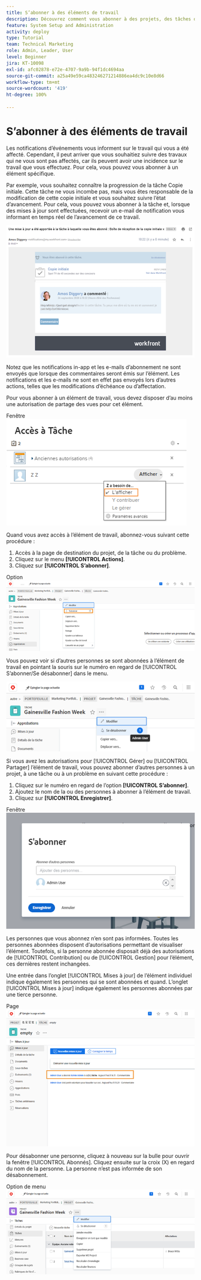 ```yaml
---
title: S’abonner à des éléments de travail
description: Découvrez comment vous abonner à des projets, des tâches ou des problèmes pour recevoir des notifications lorsque des commentaires sont formulés sur l’élément.
feature: System Setup and Administration
activity: deploy
type: Tutorial
team: Technical Marketing
role: Admin, Leader, User
level: Beginner
jira: KT-10098
exl-id: afc02878-e72e-4707-9a9b-94f1dc4694aa
source-git-commit: a25a49e59ca483246271214886ea4dc9c10e8d66
workflow-type: tm+mt
source-wordcount: '419'
ht-degree: 100%

---
```


# S’abonner à des éléments de travail

Les notifications d’événements vous informent sur le travail qui vous a été affecté. Cependant, il peut arriver que vous souhaitiez suivre des travaux qui ne vous sont pas affectés, car ils peuvent avoir une incidence sur le travail que vous effectuez. Pour cela, vous pouvez vous abonner à un élément spécifique.

Par exemple, vous souhaitez connaître la progression de la tâche Copie initiale. Cette tâche ne vous incombe pas, mais vous êtes responsable de la modification de cette copie initiale et vous souhaitez suivre l’état d’avancement. Pour cela, vous pouvez vous abonner à la tâche et, lorsque des mises à jour sont effectuées, recevoir un e-mail de notification vous informant en temps réel de l’avancement de ce travail.

![E-mail provenant d’un abonnement à une tâche](assets/admin-fund-user-notifications-10.png)

Notez que les notifications in-app et les e-mails d’abonnement ne sont envoyés que lorsque des commentaires seront émis sur l’élément. Les notifications et les e-mails ne sont en effet pas envoyés lors d’autres actions, telles que les modifications d’échéance ou d’affectation.

Pour vous abonner à un élément de travail, vous devez disposer d’au moins une autorisation de partage des vues pour cet élément.

Fenêtre ![[!UICONTROL Accès aux tâches]](assets/admin-fund-user-notifications-11.png)

Quand vous avez accès à l’élément de travail, abonnez-vous suivant cette procédure :

1. Accès à la page de destination du projet, de la tâche ou du problème.
1. Cliquez sur le menu **[!UICONTROL Actions]**.
1. Cliquez sur **[!UICONTROL S’abonner]**.

Option ![[!UICONTROL S’abonner] dans le menu des tâches](assets/admin-fund-user-notifications-12.png)

Vous pouvez voir si d’autres personnes se sont abonnées à l’élément de travail en pointant la souris sur le numéro en regard de [!UICONTROL S’abonner/Se désabonner] dans le menu.

![Menu Tâche qui affiche les personnes qui se sont abonnées](assets/admin-fund-user-notifications-13.png)

Si vous avez les autorisations pour [!UICONTROL Gérer] ou [!UICONTROL Partager] l’élément de travail, vous pouvez abonner d’autres personnes à un projet, à une tâche ou à un problème en suivant cette procédure :

1. Cliquez sur le numéro en regard de l’option **[!UICONTROL S’abonner]**.
1. Ajoutez le nom de la ou des personnes à abonner à l’élément de travail.
1. Cliquez sur **[!UICONTROL Enregistrer]**.

Fenêtre ![[!UICONTROL S’abonner]](assets/admin-fund-user-notifications-15.png)

Les personnes que vous abonnez n’en sont pas informées. Toutes les personnes abonnées disposent d’autorisations permettant de visualiser l’élément. Toutefois, si la personne abonnée disposait déjà des autorisations de [!UICONTROL Contribution] ou de [!UICONTROL Gestion] pour l’élément, ces dernières restent inchangées.

Une entrée dans l’onglet [!UICONTROL Mises à jour] de l’élément individuel indique également les personnes qui se sont abonnées et quand. L’onglet [!UICONTROL Mises à jour] indique également les personnes abonnées par une tierce personne.

Page ![[!UICONTROL Mises à jour] d’une tâche qui affiche un abonnement](assets/admin-fund-user-notifications-16.png)

Pour désabonner une personne, cliquez à nouveau sur la bulle pour ouvrir la fenêtre [!UICONTROL Abonnés]. Cliquez ensuite sur la croix (X) en regard du nom de la personne. La personne n’est pas informée de son désabonnement.

Option de menu ![[!UICONTROL Se désabonner] d’un projet](assets/admin-fund-user-notifications-14.png)

<!---
learn more URL: Subscribe to items in Workfront
--->
